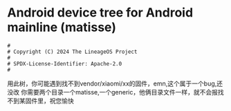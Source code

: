 # Android device tree for Android mainline (matisse)

```
#
# Copyright (C) 2024 The LineageOS Project
#
# SPDX-License-Identifier: Apache-2.0
#
```
用此树，你可能遇到找不到vendor/xiaomi/xx的固件，emn,这个属于一个bug,还没改
你需要两个目录一个matisse,一个generic，他俩目录文件一样，就不会报找不到某固件里，祝您愉快
